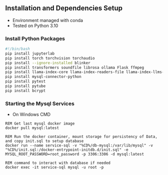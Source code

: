 ## Installation and Dependencies Setup
- Environment managed with conda
- Tested on Python 3.10

### Install Python Packages

```bash
#!/bin/bash
pip install jupyterlab
pip install torch torchvision torchaudio
pip install --ignore-installed blinker
pip install transformers soundfile librosa ollama Flask ffmpeg
pip install llama-index-core llama-index-readers-file llama-index-llms-ollama llama-index-embeddings-huggingface
pip install mysql-connector-python
pip install pytest
pip install pytube
pip install bcrypt
```

### Starting the Mysql Services
- On Windows CMD
```CMD
REM Get last mysql docker image
docker pull mysql:latest

REM Run the docker container, mount storage for persistency of Data, and copy init.sql to setup database
docker run --name service-sql -v "%CD%/db-mysql:/var/lib/mysql" -v "%CD%/init.sql:/docker-entrypoint-initdb.d/init.sql" -e MYSQL_ROOT_PASSWORD=root_password -p 3306:3306 -d mysql:latest

REM command to interact with database if needed
docker exec -it service-sql mysql -u root -p
```

